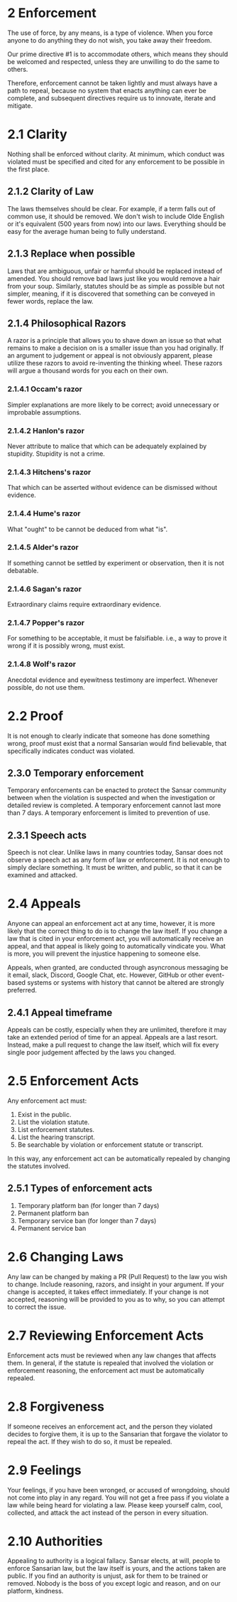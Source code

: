 # 2 Enforcement
The use of force, by any means, is a type of violence. When you force anyone to do anything they do not wish, you take away their freedom.

Our prime directive #1 is to accommodate others, which means they should be welcomed and respected, unless they are unwilling to do the same to others.

Therefore, enforcement cannot be taken lightly and must always have a path to repeal, because no system that enacts anything can ever be complete, and subsequent directives require us to innovate, iterate and mitigate.

# 2.1 Clarity
Nothing shall be enforced without clarity. At minimum, which conduct was violated must be specified and cited for any enforcement to be possible in the first place.

## 2.1.2 Clarity of Law
The laws themselves should be clear. For example, if a term falls out of common use, it should be removed. We don't wish to include Olde English or it's equivalent (500 years from now) into our laws. Everything should be easy for the average human being to fully understand.

## 2.1.3 Replace when possible
Laws that are ambiguous, unfair or harmful should be replaced instead of amended. You should remove bad laws just like you would remove a hair from your soup. Similarly, statutes should be as simple as possible but not simpler, meaning, if it is discovered that something can be conveyed in fewer words, replace the law.

## 2.1.4 Philosophical Razors
A razor is a principle that allows you to shave down an issue so that what remains to make a decision on is a smaller issue than you had originally. If an argument to judgement or appeal is not obviously apparent, please utilize these razors to avoid re-inventing the thinking wheel. These razors will argue a thousand words for you each on their own.

### 2.1.4.1 Occam's razor
Simpler explanations are more likely to be correct; avoid unnecessary or improbable assumptions.

### 2.1.4.2 Hanlon's razor
Never attribute to malice that which can be adequately explained by stupidity. Stupidity is not a crime.

### 2.1.4.3 Hitchens's razor
That which can be asserted without evidence can be dismissed without evidence.

### 2.1.4.4 Hume's razor
What "ought" to be cannot be deduced from what "is".

### 2.1.4.5 Alder's razor
If something cannot be settled by experiment or observation, then it is not debatable.

### 2.1.4.6 Sagan's razor
Extraordinary claims require extraordinary evidence.

### 2.1.4.7 Popper's razor
For something to be acceptable, it must be falsifiable. i.e., a way to prove it wrong if it is possibly wrong, must exist.

### 2.1.4.8 Wolf's razor
Anecdotal evidence and eyewitness testimony are imperfect. Whenever possible, do not use them.

# 2.2 Proof
It is not enough to clearly indicate that someone has done something wrong, proof must exist that a normal Sansarian would find believable, that specifically indicates conduct was violated.

## 2.3.0 Temporary enforcement
Temporary enforcements can be enacted to protect the Sansar community between when the violation is suspected and when the investigation or detailed review is completed. A temporary enforcement cannot last more than 7 days. A temporary enforcement is limited to prevention of use.

## 2.3.1 Speech acts
Speech is not clear. Unlike laws in many countries today, Sansar does not observe a speech act as any form of law or enforcement. It is not enough to simply declare something. It must be written, and public, so that it can be examined and attacked.

# 2.4 Appeals
Anyone can appeal an enforcement act at any time, however, it is more likely that the correct thing to do is to change the law itself. If you change a law that is cited in your enforcement act, you will automatically receive an appeal, and that appeal is likely going to automatically vindicate you. What is more, you will prevent the injustice happening to someone else.

Appeals, when granted, are conducted through asyncronous messaging be it email, slack, Discord, Google Chat, etc. However, GitHub or other event-based systems or systems with history that cannot be altered are strongly preferred.

## 2.4.1 Appeal timeframe
Appeals can be costly, especially when they are unlimited, therefore it may take an extended period of time for an appeal. Appeals are a last resort. Instead, make a pull request to change the law itself, which will fix every single poor judgement affected by the laws you changed.

# 2.5 Enforcement Acts
Any enforcement act must:
1. Exist in the public.
2. List the violation statute.
3. List enforcement statutes.
4. List the hearing transcript.
5. Be searchable by violation or enforcement statute or transcript.

In this way, any enforcement act can be automatically repealed by changing the statutes involved.

## 2.5.1 Types of enforcement acts

1. Temporary platform ban (for longer than 7 days)
2. Permanent platform ban
3. Temporary service ban (for longer than 7 days)
4. Permanent service ban

# 2.6 Changing Laws
Any law can be changed by making a PR (Pull Request) to the law you wish to change. Include reasoning, razors, and insight in your argument. If your change is accepted, it takes effect immediately. If your change is not accepted, reasoning will be provided to you as to why, so you can attempt to correct the issue.

# 2.7 Reviewing Enforcement Acts
Enforcement acts must be reviewed when any law changes that affects them. In general, if the statute is repealed that involved the violation or enforcement reasoning, the enforcement act must be automatically repealed.

# 2.8 Forgiveness
If someone receives an enforcement act, and the person they violated decides to forgive them, it is up to the Sansarian that forgave the violator to repeal the act. If they wish to do so, it must be repealed.

# 2.9 Feelings
Your feelings, if you have been wronged, or accused of wrongdoing, should not come into play in any regard. You will not get a free pass if you violate a law while being heard for violating a law. Please keep yourself calm, cool, collected, and attack the act instead of the person in every situation.

# 2.10 Authorities
Appealing to authority is a logical fallacy. Sansar elects, at will, people to enforce Sansarian law, but the law itself is yours, and the actions taken are public. If you find an authority is unjust, ask for them to be trained or removed. Nobody is the boss of you except logic and reason, and on our platform, kindness.
